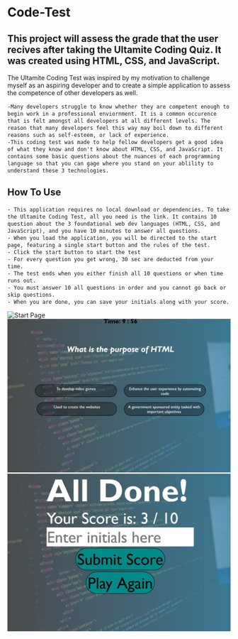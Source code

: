 # Code-Test

## This project will assess the grade that the user recives after taking the Ultamite Coding Quiz. It was created using HTML, CSS, and JavaScript. 

The Ultamite Coding Test was inspired by my motivation to challenge myself as an aspiring developer and to create a simple application to assess the competence of other developers as well. 
    
    -Many developers struggle to know whether they are competent enough to begin work in a professional enviornment. It is a common occurence that is felt amongst all developers at all different levels. The reason that many developers feel this way may boil down to different reasons such as self-esteem, or lack of experience. 
    -This coding test was made to help fellow developers get a good idea of what they know and don't know about HTML, CSS, and JavaScript. It contains some basic questions about the nuances of each programming language so that you can gage where you stand on your ablility to understand these 3 technologies. 

## How To Use

    - This application requires no local download or dependencies. To take the Ultamite Coding Test, all you need is the link. It contains 10 question about the 3 foundational web dev languages (HTML, CSS, and JavaScript), and you have 10 minutes to answer all questions.
    - When you load the application, you will be directed to the start page, featuring a single start button and the rules of the test.
    - Click the start button to start the test
    - For every question you get wrong, 30 sec are deducted from your time.
    - The test ends when you either finish all 10 questions or when time runs out.
    - You must answer 10 all questions in order and you cannot go back or skip questions. 
    - When you are done, you can save your initials along with your score. 


![Start Page](assets/img/CodingQuizStart.jpg)
![Questions Page](assets/img/QuestionsPage.jpg)
![End Page](assets/img/EndPage.jpg)

